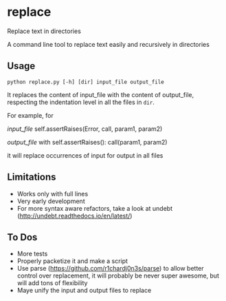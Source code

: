 # replace

Replace text in directories

A command line tool to replace text easily and recursively in directories


Usage
-----

    python replace.py [-h] [dir] input_file output_file

It replaces the content of input_file with the content of output_file, 
respecting the indentation level in all the files in `dir`.

For example, for

*input_file*
self.assertRaises(Error, call, param1, param2)

*output_file*
with self.assertRaises():
    call(param1, param2)

it will replace occurrences of input for output in all files


Limitations
-----------
- Works only with full lines
- Very early development
- For more syntax aware refactors, take a look at undebt (http://undebt.readthedocs.io/en/latest/)

To Dos
------
- More tests
- Properly packetize it and make a script
- Use parse (https://github.com/r1chardj0n3s/parse) to allow better control
over replacement, it will probably be never super awesome, but will add tons
of flexibility
- Maye unify the input and output files to replace
